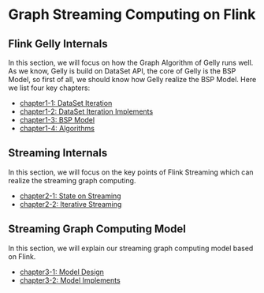 # Graph Streaming Computing on Flink



## Flink Gelly Internals

In this section, we will focus on how the Graph Algorithm of Gelly runs well. As we know, Gelly is build on DataSet API, the core of Gelly is the BSP Model, so first of all, we should know how Gelly realize the BSP Model. Here we list four key chapters:

+ [chapter1-1: DataSet Iteration](https://github.com/HuaweiBigData/Flink-Graph/tree/duansky/doc/flink-gelly-internals/DataSet_Iterations.md)
+ [chapter1-2: DataSet Iteration Implements](https://github.com/HuaweiBigData/Flink-Graph/tree/duansky/doc/flink-gelly-internals/DataSet_Iteration_Implements.md)
+ [chapter1-3: BSP Model](https://github.com/HuaweiBigData/Flink-Graph/tree/duansky/doc/flink-gelly-internals/BSP_Model.md)
+ [chapter1-4: Algorithms](https://github.com/HuaweiBigData/Flink-Graph/tree/duansky/doc/flink-gelly-internals/Algorithms.md)

## Streaming Internals

In this section, we will focus on the key points of Flink Streaming which can realize the streaming graph computing. 

+ [chapter2-1: State on Streaming](https://github.com/HuaweiBigData/Flink-Graph/tree/duansky/doc/flink-streaming-internals/State.md)
+ [chapter2-2: Iterative Streaming](https://github.com/HuaweiBigData/Flink-Graph/tree/duansky/doc/flink-streaming-internals/IterativeStreaming.md)

## Streaming Graph Computing Model

In this section, we will explain our streaming graph computing model based on Flink.

+ [chapter3-1: Model Design](https://github.com/HuaweiBigData/Flink-Graph/tree/duansky/doc/flink-graph-streaming/Model_Design.md)
+ [chapter3-2: Model Implements](https://github.com/HuaweiBigData/Flink-Graph/tree/duansky/doc/flink-graph-streaming/Model_Implement.md)

